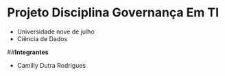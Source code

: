 
# **Projeto Disciplina Governança Em TI**
*   Universidade nove de julho
*   Ciência de Dados

##**Integrantes**
*   Camilly Dutra Rodrigues 

